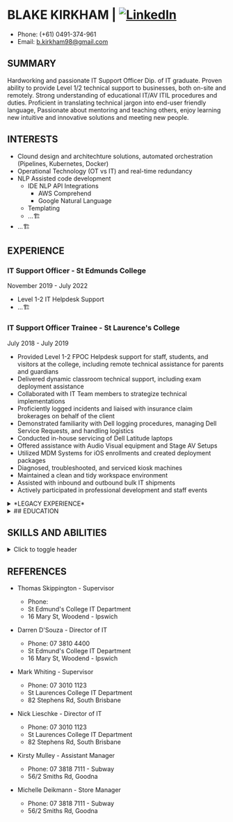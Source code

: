 # BLAKE KIRKHAM | [![LinkedIn](https://img.shields.io/badge/LinkedIn-Profile-blue?logo=linkedin)](https://www.linkedin.com/in/ebsoma/)
- Phone: (+61) 0491-374-961
- Email: b.kirkham98@gmail.com

## SUMMARY
Hardworking and passionate IT Support Officer Dip. of IT graduate. Proven ability to provide Level 1/2 technical support to businesses, both on-site and remotely. Strong understanding of educational IT/AV ITIL procedures and duties. Proficient in translating technical jargon into end-user friendly language, Passionate about mentoring and teaching others, enjoy learning new intuitive and innovative solutions and meeting new people.

## INTERESTS
- Clound design and architechture solutions, automated orchestration (Pipelines, Kubernetes, Docker)
- Operational Technology (OT vs IT) and real-time redundancy
- NLP Assisted code development
  - IDE NLP API Integrations
    - AWS Comprehend
    - Google Natural Language
  - Templating
  - ...🏗️
- ...🏗️

## EXPERIENCE

### IT Support Officer - St Edmunds College
November 2019 - July 2022
- Level 1-2 IT Helpdesk Support
- ...🏗️

### IT Support Officer Trainee - St Laurence's College
July 2018 - July 2019
- Provided Level 1-2 FPOC Helpdesk support for staff, students, and visitors at the college, including remote technical assistance for parents and guardians
- Delivered dynamic classroom technical support, including exam deployment assistance
- Collaborated with IT Team members to strategize technical implementations
- Proficiently logged incidents and liaised with insurance claim brokerages on behalf of the client
- Demonstrated familiarity with Dell logging procedures, managing Dell Service Requests, and handling logistics
- Conducted in-house servicing of Dell Latitude laptops
- Offered assistance with Audio Visual equipment and Stage AV Setups
- Utilized MDM Systems for iOS enrollments and created deployment packages
- Diagnosed, troubleshooted, and serviced kiosk machines
- Maintained a clean and tidy workspace environment
- Assisted with inbound and outbound bulk IT shipments
- Actively participated in professional development and staff events

<details>
  <summary>*LEGACY EXPERIENCE*</summary>
  
  #### Subway - Goodna - Senior Sandwich Artist
  March 2017 - April 2018
  - Ensured aesthetic presentation of storefront and back areas
  - Occasionally supervised junior staff members
  - Maintained clean and hygienic food presentation following established formulas
  - Prepared and organized a wide variety of ingredients
  - Conducted quality control measures, including temperature logging, equipment inspection, and proper cleaning techniques
  - Handled online, telephone, and fax orders
  - Managed high-volume, high-intensity workload at a consistent pace
  - Implemented upselling strategies and kept customers informed about in-store deals and the latest flavors
  - Followed cleaning checklists and completed scheduled tasks

  #### Network Video - Store Assistant
  March 2012 - January 2013
  - Managed front desk operations, including greeting visitors and handling telephone inquiries
  - Ensured the store was presented neatly and restocked regularly
  - Completed weekly and monthly inventory checks and database maintenance
  - Provided professional and courteous customer service, assisting customers with rentals and returns
</details>

<details>
  <summary>## EDUCATION</summary>
  
  ### [Diploma of Information Technology - Advanced Networking and Cloud Engineering](https://tafeqld.edu.au/course/19/19032/diploma-of-information-technology)
  TAFE Greater Brisbane - Southbank Institute
  [July 2022 - July 2023]
  
  - ...🏗️
  
  ### [Cert III of Information Digital Media and Technology](https://accm.edu.au/course/certificate-iii-in-information-technology-ict30120/)
  Australian College of Commerce and Management
  [Traineeship - July 2019]
  
  ### Sixth Form - UK Year 12 - 13 equivalent
  Cedars Upper, Bedfordshire England
  [Deferred 2015]
  - Major: Music Technology and Sound Design / Creative Media and Design
  - Minor: Psychology / English GCSE / Maths GCSE
  - Electives: Bouldering, Russian, Financial Studies
  
  ### Year 11
  Woodcrest State College, Springfield Lakes QLD
  [Deferred 2014]
  - Major: Information Technology, Natural Science
  - Minor: Music Technology, Art (Photography and Design)
  - Electives: PE, HE, Sound Engineering
</details>

## SKILLS AND ABILITIES

<details>
  <summary>Click to toggle header</summary>
  
  ### INFORMATION TECHNOLOGY SKILLS
  
  [Skills and abilities related to IT]
  
  ### RETAIL / HOSPITALITY SERVICE SKILLS
  - Proactively uphold high standards of customer service, even during high-volume operations
  - Effectively operate point-of-service (POS) systems
  - Efficiently handle cash flow, including safe drop procedures, with accuracy
  - Adhere to procedures for safe food processing, packing, quality control, and timestamping
  - Assist with inventory control and stock management, while fostering loyal customer relationships through friendly interactions and consistent appreciation
  
  ### SOUND DESIGN SKILLS
  - Exceptional level of patience
  - Strong focus and determination
  - Comprehensive understanding of cymatics, polarity, harmonic resonance, and related concepts
  - Deep understanding on utisiling industry standard Digital Audio Workstations (DAWs) including exposure and hobbying with:
    - Pro Logic
    - Logic Pro x
    - FL Studio
    - Audacity
    - Ableton
  - Keen attention to minute details
  - Objective and critical self-assessment
</details>

## REFERENCES

- Thomas Skippington - Supervisor
  - Phone:
  - St Edmund's College IT Department
  - 16 Mary St, Woodend - Ipswich

- Darren D'Souza - Director of IT
  - Phone: 07 3810 4400
  - St Edmund's College IT Department
  - 16 Mary St, Woodend - Ipswich

- Mark Whiting - Supervisor
  - Phone: 07 3010 1123
  - St Laurences College IT Department
  - 82 Stephens Rd, South Brisbane

- Nick Lieschke - Director of IT
  - Phone: 07 3010 1123
  - St Laurences College IT Department
  - 82 Stephens Rd, South Brisbane

- Kirsty Mulley - Assistant Manager
  - Phone: 07 3818 7111 - Subway
  - 56/2 Smiths Rd, Goodna

- Michelle Deikmann - Store Manager
  - Phone: 07 3818 7111 - Subway
  - 56/2 Smiths Rd, Goodna
